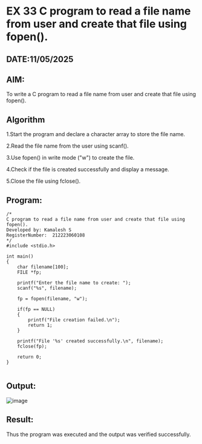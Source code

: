 # EX 33 C program to read a file name from user and create that file using fopen().
## DATE:11/05/2025
## AIM:
To write a C program to read a file name from user and create that file using fopen().

## Algorithm
1.Start the program and declare a character array to store the file name.

2.Read the file name from the user using scanf().

3.Use fopen() in write mode ("w") to create the file.

4.Check if the file is created successfully and display a message.

5.Close the file using fclose().

## Program:
```
/*
C program to read a file name from user and create that file using fopen().
Developed by: Kamalesh S
RegisterNumber:  212223060108
*/
#include <stdio.h>

int main()
{
    char filename[100];
    FILE *fp;

    printf("Enter the file name to create: ");
    scanf("%s", filename);

    fp = fopen(filename, "w");

    if(fp == NULL)
    {
        printf("File creation failed.\n");
        return 1;
    }

    printf("File '%s' created successfully.\n", filename);
    fclose(fp);

    return 0;
}


```

## Output:

![image](https://github.com/user-attachments/assets/b7024c94-78a4-4ab5-9d95-d750cdf03682)


## Result:
Thus the program was executed and the output was verified successfully.
